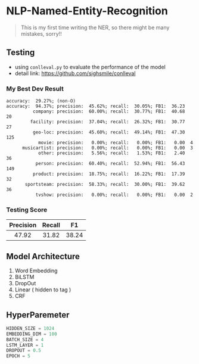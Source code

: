 # NLP-Named-Entity-Recognition

> This is my first time writing the NER, so there might be many mistakes, sorry!!

## Testing

 * using `conlleval.py` to evaluate the performance of the model
 * detail link: https://github.com/sighsmile/conlleval
 
 ### My Best Dev Result
 ```
 accuracy:  29.27%; (non-O)
 accuracy:  94.37%; precision:  45.62%; recall:  30.05%; FB1:  36.23
           company: precision:  60.00%; recall:  30.77%; FB1:  40.68  20
          facility: precision:  37.04%; recall:  26.32%; FB1:  30.77  27
           geo-loc: precision:  45.60%; recall:  49.14%; FB1:  47.30  125
             movie: precision:   0.00%; recall:   0.00%; FB1:   0.00  4
       musicartist: precision:   0.00%; recall:   0.00%; FB1:   0.00  3
             other: precision:   5.56%; recall:   1.53%; FB1:   2.40  36
            person: precision:  60.40%; recall:  52.94%; FB1:  56.43  149
           product: precision:  18.75%; recall:  16.22%; FB1:  17.39  32
        sportsteam: precision:  58.33%; recall:  30.00%; FB1:  39.62  36
            tvshow: precision:   0.00%; recall:   0.00%; FB1:   0.00  2
 ```
 
 ### Testing Score
 
  | Precision | Recall |  F1 |
  |:---------:|:------:|:---:|
  |   47.92   |  31.82 |38.24|

## Model Architecture

  1. Word Embedding
  2. BiLSTM
  3. DropOut
  4. Linear ( hidden to tag )
  5. CRF
  
 ## HyperParemeter
  
  ``` python
  HIDDEN_SIZE = 1024
  EMBEDDING_DIM = 100
  BATCH_SIZE = 4
  LSTM_LAYER = 1
  DROPOUT = 0.5
  EPOCH = 5
  ```
 
 
